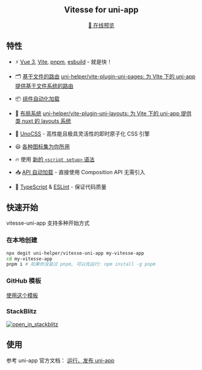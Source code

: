 <h2 align="center">
Vitesse for uni-app
</h2>
<p align="center">
  <a href="https://vitesse-uni-app.netlify.app/">📱 在线预览</a>
</p>

## 特性

- ⚡️ [Vue 3](https://github.com/vuejs/core), [Vite](https://github.com/vitejs/vite), [pnpm](https://pnpm.io/), [esbuild](https://github.com/evanw/esbuild) - 就是快！

- 🗂 [基于文件的路由](./src/pages) [uni-helper/vite-plugin-uni-pages: 为 VIte 下的 uni-app 提供基于文件系统的路由](https://github.com/uni-helper/vite-plugin-uni-pages)

- 📦 [组件自动化加载](./src/components)

- 📑 [布局系统](./src/layouts) [uni-helper/vite-plugin-uni-layouts: 为 Vite 下的 uni-app 提供类 nuxt 的 layouts 系统](https://github.com/uni-helper/vite-plugin-uni-layouts)

- 🎨 [UnoCSS](https://github.com/unocss/unocss) - 高性能且极具灵活性的即时原子化 CSS 引擎

- 😃 [各种图标集为你所用](https://github.com/antfu/unocss/tree/main/packages/preset-icons)

- 🔥 使用 [新的 `<script setup>` 语法](https://github.com/vuejs/rfcs/pull/227)

- 📥 [API 自动加载](https://github.com/antfu/unplugin-auto-import) - 直接使用 Composition API 无需引入

- 🦾 [TypeScript](https://www.typescriptlang.org/) & [ESLint](https://eslint.org/) - 保证代码质量

## 快速开始

vitesse-uni-app 支持多种开始方式

### 在本地创建

```bash
npx degit uni-helper/vitesse-uni-app my-vitesse-app
cd my-vitesse-app
pnpm i # 如果你没装过 pnpm, 可以先运行: npm install -g pnpm
```

### GitHub 模板

[使用这个模板](https://github.com/uni-helper/vitesse-uni-app/generate)

### StackBlitz

<a href="https://stackblitz.com/github/uni-helper/vitesse-uni-app">
  <img src="https://developer.stackblitz.com/img/open_in_stackblitz.svg" alt="open_in_stackblitz">
</a>

###

## 使用

参考 uni-app 官方文档： [运行、发布 uni-app](https://uniapp.dcloud.net.cn/quickstart-cli.html#%E8%BF%90%E8%A1%8C%E3%80%81%E5%8F%91%E5%B8%83uni-app)
